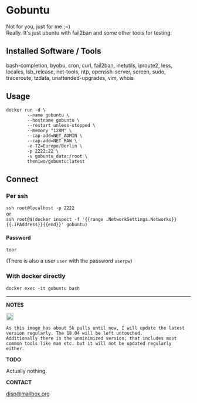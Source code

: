 # Gobuntu


Not for you, just for me ;=)\
Really. It's just ubuntu with fail2ban and some other tools for testing.

## Installed Software / Tools
bash-completion, byobu, cron, curl, fail2ban, inetutils, iproute2, less, locales, lsb_release, net-tools, ntp, openssh-server, screen, sudo, traceroute, tzdata, unattended-upgrades, vim, whois

## Usage
```
docker run -d \
        --name gobuntu \
        --hostname gobuntu \
        --restart unless-stopped \
        --memory "128M" \
        --cap-add=NET_ADMIN \
        --cap-add=NET_RAW \
        -e TZ=Europe/Berlin \
        -p 2222:22 \
        -v gobuntu_data:/root \
        theniwo/gobuntu:latest
```

## Connect

### Per ssh
`ssh root@localhost -p 2222`\
or \
`ssh root@$(docker inspect -f '{{range .NetworkSettings.Networks}}{{.IPAddress}}{{end}}' gobuntu)`


#### Password
`toor`

(There is also a user `user` with the password `userpw`)

### With docker directly

`docker exec -it gobuntu bash`

---
**NOTES**
<!---
<pre>
Scrolltext
</pre>
-->

<img src="https://upload.wikimedia.org/wikipedia/commons/thumb/e/e4/Infobox_info_icon.svg/1200px-Infobox_info_icon.svg.png" alt="drawing" width="20"/>

```
As this image has about 5k pulls until now, I will update the latest version regularly. The 18.04 will be left untouched.
Additionally there is the unminimized version, that includes most common tools like man etc. but it will not be updated regularly either.
```

**TODO**

Actually nothing.


**CONTACT**

[disp@mailbox.org](mailto:disp@mailbox.org)

